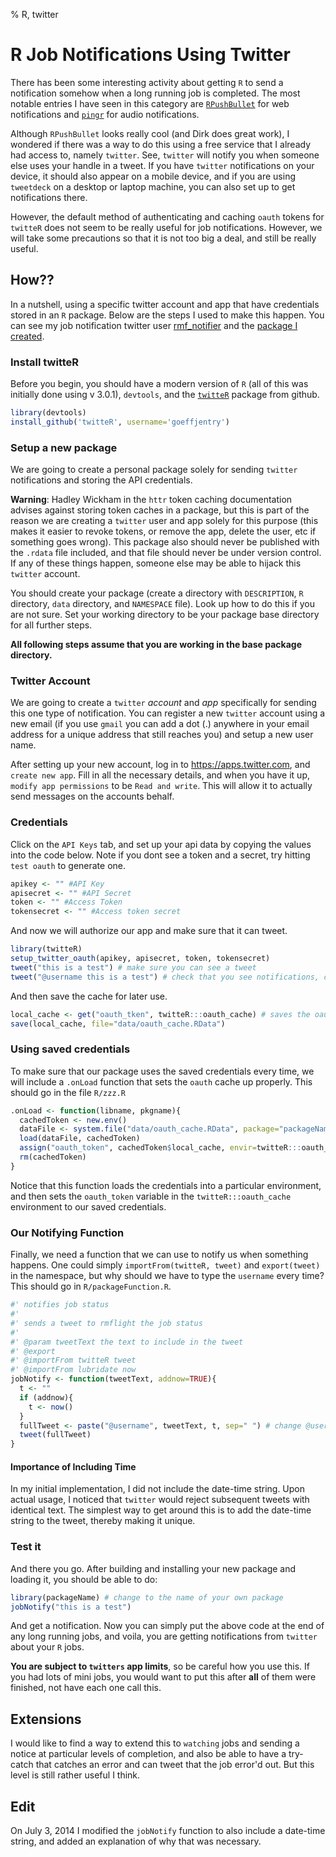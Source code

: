 % R, twitter

# R Job Notifications Using Twitter

There has been some interesting activity about getting `R` to send a notification somehow when a long running job is completed. The most notable entries I have seen in this category are [`RPushBullet`](http://dirk.eddelbuettel.com/code/rpushbullet.html) for web notifications and [`pingr`](http://www.sumsar.net/blog/2014/01/announcing-pingr/) for audio notifications. 

Although `RPushBullet` looks really cool (and Dirk does great work), I wondered if there was a way to do this using a free service that I already had access to, namely `twitter`. See, `twitter` will notify you when someone else uses your handle in a tweet. If you have `twitter` notifications on your device, it should also appear on a mobile device, and if you are using `tweetdeck` on a desktop or laptop machine, you can also set up to get notifications there. 

However, the default method of authenticating and caching `oauth` tokens for `twitteR` does not seem to be really useful for job notifications. However, we will take some precautions so that it is not too big a deal, and still be really useful.

## How??

In a nutshell, using a specific twitter account and app that have credentials stored in an `R` package. Below are the steps I used to make this happen. You can see my job notification twitter user [rmf_notifier](https://twitter.com/rmf_notifier) and the [package I created](https://github.com/rmflight/rmfNotifier).

### Install twitteR

Before you begin, you should have a modern version of `R` (all of this was initially done using v 3.0.1), `devtools`, and the [`twitteR`](https://github.com/geoffjentry/twitteR) package from github.


```r
library(devtools)
install_github('twitteR', username='goeffjentry')
```

### Setup a new package

We are going to create a personal package solely for sending `twitter` notifications and storing the API credentials. 

**Warning**: Hadley Wickham in the `httr` token caching documentation advises against storing token caches in a package, but this is part of the reason we are creating a `twitter` user and app solely for this purpose (this makes it easier to revoke tokens, or remove the app, delete the user, etc if something goes wrong). This package also should never be published with the `.rdata` file included, and that file should never be under version control. If any of these things happen, someone else may be able to hijack this `twitter` account.

You should create your package (create a directory with `DESCRIPTION`, `R` directory, `data` directory, and `NAMESPACE` file). Look up how to do this if you are not sure. Set your working directory to be your package base directory for all further steps.

**All following steps assume that you are working in the base package directory.**

### Twitter Account

We are going to create a `twitter` *account* and *app* specifically for sending this one type of notification. You can register a new `twitter` account using a new email (if you use `gmail` you can add a dot (.) anywhere in your email address for a unique address that still reaches you) and setup a new user name. 

After setting up your new account, log in to https://apps.twitter.com, and `create new app`. Fill in all the necessary details, and when you have it up, `modify app permissions` to be `Read and write`. This will allow it to actually send messages on the accounts behalf. 

### Credentials

Click on the `API Keys` tab, and set up your api data by copying the values into the code below. Note if you dont see a token and a secret, try hitting `test oauth` to generate one.


```r
apikey <- "" #API Key
apisecret <- "" #API Secret
token <- "" #Access Token
tokensecret <- "" #Access token secret
```

And now we will authorize our app and make sure that it can tweet.


```r
library(twitteR)
setup_twitter_oauth(apikey, apisecret, token, tokensecret)
tweet("this is a test") # make sure you can see a tweet
tweet("@username this is a test") # check that you see notifications, change @username to your own username
```

And then save the cache for later use.


```r
local_cache <- get("oauth_tken", twitteR:::oauth_cache) # saves the oauth token so we can reuse it
save(local_cache, file="data/oauth_cache.RData")
```

### Using saved credentials

To make sure that our package uses the saved credentials every time, we will include a `.onLoad` function that sets the `oauth` cache up properly. This should go in the file `R/zzz.R`


```r
.onLoad <- function(libname, pkgname){
  cachedToken <- new.env()
  dataFile <- system.file("data/oauth_cache.RData", package="packageName")
  load(dataFile, cachedToken)
  assign("oauth_token", cachedToken$local_cache, envir=twitteR:::oauth_cache)
  rm(cachedToken)
}
```

Notice that this function loads the credentials into a particular environment, and then sets the `oauth_token` variable in the `twitteR:::oauth_cache` environment to our saved credentials.

### Our Notifying Function

Finally, we need a function that we can use to notify us when something happens. One could simply `importFrom(twitteR, tweet)` and `export(tweet)` in the namespace, but why should we have to type the `username` every time? This should go in `R/packageFunction.R`.


```r
#' notifies job status
#' 
#' sends a tweet to rmflight the job status
#' 
#' @param tweetText the text to include in the tweet
#' @export
#' @importFrom twitteR tweet
#' @importFrom lubridate now
jobNotify <- function(tweetText, addnow=TRUE){
  t <- ""
  if (addnow){
    t <- now()
  }
  fullTweet <- paste("@username", tweetText, t, sep=" ") # change @username to where you want to recieve notifications
  tweet(fullTweet)
}
```

#### Importance of Including Time

In my initial implementation, I did not include the date-time string. Upon actual usage, I noticed that `twitter` would reject subsequent tweets with identical text. The simplest way to get around this is to add the date-time string to the tweet, thereby making it unique.

### Test it

And there you go. After building and installing your new package and loading it, you should be able to do:


```r
library(packageName) # change to the name of your own package
jobNotify("this is a test")
```

And get a notification. Now you can simply put the above code at the end of any long running jobs, and voila, you are getting notifications from `twitter` about your `R` jobs. 

**You are subject to `twitters` app limits**, so be careful how you use this. If you had lots of mini jobs, you would want to put this after **all** of them were finished, not have each one call this.

## Extensions

I would like to find a way to extend this to `watching` jobs and sending a notice at particular levels of completion, and also be able to have a try-catch that catches an error and can tweet that the job error'd out. But this level is still rather useful I think.

## Edit

On July 3, 2014 I modified the `jobNotify` function to also include a date-time string, and added an explanation of why that was necessary.
